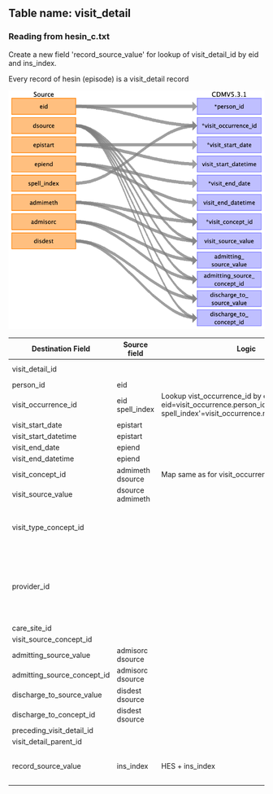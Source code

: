 ## Table name: visit_detail

### Reading from hesin_c.txt

Create a new field 'record_source_value' for lookup of visit_detail_id by eid and ins_index.

Every record of hesin (episode) is a visit_detail record

![](md_files/image_visit_detail.png)

| Destination Field | Source field | Logic | Comment field |
| --- | --- | --- | --- |
| visit_detail_id |  |  | Auto-increment |
| person_id | eid |  |  |
| visit_occurrence_id | eid<br>spell_index | Lookup vist_occurrence_id by eid and spellindex  eid=visit_occurrence.person_id  'HES-spell_index'=visit_occurrence.record_source_value<br> |  |
| visit_start_date | epistart |  |  |
| visit_start_datetime | epistart |  |  |
| visit_end_date | epiend |  |  |
| visit_end_datetime | epiend |  |  |
| visit_concept_id | admimeth<br>dsource | Map same as for visit_occurrence |  |
| visit_source_value | dsource<br>admimeth |  |  |
| visit_type_concept_id |  |  | 44818517  # Visit derived from encounter on claim |
| provider_id |  |  | This can be retrieved from either hesin.mainspef or hesin.tretspef. Not implemented. |
| care_site_id |  |  |  |
| visit_source_concept_id |  |  |  |
| admitting_source_value | admisorc<br>dsource |  |  |
| admitting_source_concept_id | admisorc<br>dsource |  |  |
| discharge_to_source_value | disdest<br>dsource |  |  |
| discharge_to_concept_id | disdest<br>dsource |  |  |
| preceding_visit_detail_id |  |  |  |
| visit_detail_parent_id |  |  |  |
| record_source_value | ins_index | HES + ins_index | The ins_index with eid is the unique key for hesin table. |


